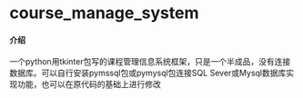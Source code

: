 # course_manage_system

#### 介绍
一个python用tkinter包写的课程管理信息系统框架，只是一个半成品，没有连接数据库。可以自行安装pymssql包或pymysql包连接SQL Sever或Mysql数据库实现功能，也可以在原代码的基础上进行修改
